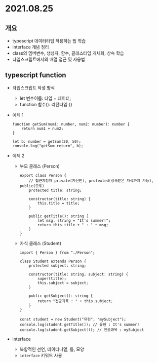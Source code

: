# 2021.08.25

## 개요

-  typescript 데이터타입 적용하는 법 학습
-  interface 개념 정리
-  class의 멤버변수, 생성자, 함수, 클래스타입 개체화, 상속 학습
-  타입스크립트에서의 배열 접근 및 사용법

## typescript function

-  타입스크립트 작성 방식

   -  let 변수이름: 타입 = 데이터;
   -  function 함수(): 리턴타입 {}

-  예제 1

   ```
   function getSum(num1: number, num2: number): number {
       return num1 + num2;
   }

   let b: number = getSum(20, 50);
   console.log("getSum return", b);
   ```

-  예제 2

   -  부모 클래스 (Person)

      ```
      export class Person {
          // 접근지정자 private(자신만), protexted(상속받은 자식까지 가능), public(모두)
          protected title: string;

          constructor(title: string) {
              this.title = title;
          }

          public getTitle(): string {
              let msg: string = "It's summer!";
              return this.title + " : " + msg;
          }
      }
      ```

   -  자식 클래스 (Student)

      ```
      import { Person } from "./Person";

      class Student extends Person {
          protected subject: string;

          constructor(title: string, subject: string) {
              super(title);
              this.subject = subject;
          }

          public getSubject(): string {
              return "전공과목 : " + this.subject;
          }
      }

      const student = new Student("유현", "mySubject");
      console.log(student.getTitle()); // 유현 : It's summer!
      console.log(student.getSubject()); // 전공과목 : mySubject

      ```

-  interface
   -  복합적인 선언, 데이터나열, 틀, 모양
   -  `interface` 키워드 사용
